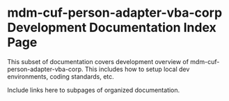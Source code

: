# mdm-cuf-person-adapter-vba-corp Development Documentation Index Page

This subset of documentation covers development overview of mdm-cuf-person-adapter-vba-corp.  This includes how to setup local dev environments, coding standards, etc.

Include links here to subpages of organized documentation.